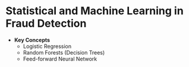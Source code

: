 # Statistical and Machine Learning in Fraud Detection
- **Key Concepts**
    - Logistic Regression
    - Random Forests (Decision Trees)
    - Feed-forward Neural Network
